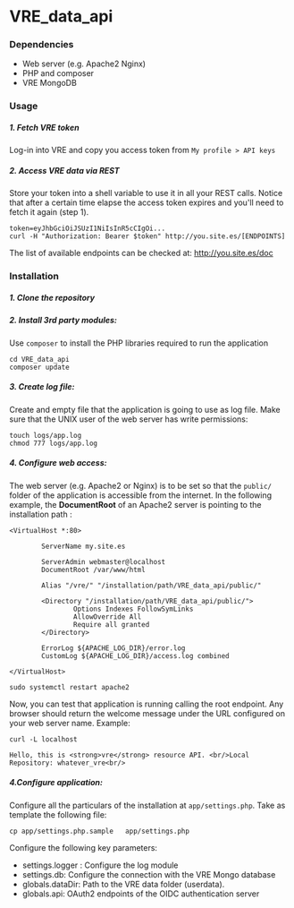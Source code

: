 # VRE_data_api

### Dependencies
- Web server  (e.g. Apache2 Nginx)
- PHP and composer
- VRE MongoDB

### Usage

##### 1. Fetch VRE token
Log-in into VRE and copy you access token from `My profile > API keys`
##### 2. Access VRE data via REST
Store your token into a shell variable to use it in all your REST calls. Notice that after a certain time elapse the access token expires and you'll need to fetch it again (step 1).

```
token=eyJhbGciOiJSUzI1NiIsInR5cCIgOi...
curl -H "Authorization: Bearer $token" http://you.site.es/[ENDPOINTS]
```

The list of available endpoints can be checked at: http://you.site.es/doc

### Installation

##### 1. Clone the repository
##### 2. Install 3rd party modules:
Use `composer` to install the PHP libraries required to run the application
```
cd VRE_data_api
composer update
```
##### 3. Create log file:
Create and empty file that the application is going to use as log file. Make sure that the UNIX user of the web server has write permissions:
```
touch logs/app.log
chmod 777 logs/app.log
```

##### 4. Configure web access:

The web server (e.g. Apache2 or Nginx) is to be set so that the `public/` folder of the application is accessible from the internet. In the following example, the **DocumentRoot** of an Apache2 server is pointing to the installation path :

```
<VirtualHost *:80>

        ServerName my.site.es

        ServerAdmin webmaster@localhost
        DocumentRoot /var/www/html

        Alias "/vre/" "/installation/path/VRE_data_api/public/"

        <Directory "/installation/path/VRE_data_api/public/">
                Options Indexes FollowSymLinks
                AllowOverride All
                Require all granted
        </Directory>

        ErrorLog ${APACHE_LOG_DIR}/error.log
        CustomLog ${APACHE_LOG_DIR}/access.log combined

</VirtualHost>
```

```
sudo systemctl restart apache2
```
Now, you can test that application is running calling the root endpoint. Any browser should return the welcome message under the URL configured on your web server name. Example:
```
curl -L localhost
```
```
Hello, this is <strong>vre</strong> resource API. <br/>Local Repository: whatever_vre<br/>
```

##### 4.Configure application:
Configure all the particulars of the installation at `app/settings.php`. Take as template the following file:

```
cp app/settings.php.sample   app/settings.php

```
Configure the following key parameters:
- settings.logger : Configure the log module
- settings.db: Configure the connection with the VRE Mongo database
- globals.dataDir: Path to the VRE data folder (userdata).
- globals.api:  OAuth2 endpoints of the OIDC authentication server


